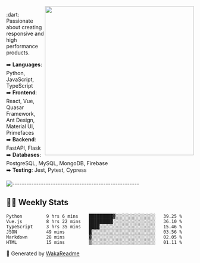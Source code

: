 <img src="https://github-readme-stats.vercel.app/api?username=iguit0&show_icons=true&include_all_commits=true&count_private=true&theme=dracula" min-width="400px" max-width="400px" width="400px" align="right" />

<p align="left"> 
  :dart: Passionate about creating responsive and high performance products.
</p>

<p align="left">
  ➡️ <strong>Languages</strong>: Python, JavaScript, TypeScript<br>
  ➡️ <strong>Frontend</strong>: React, Vue, Quasar Framework, Ant Design, Material UI, Primefaces<br>
  ➡️ <strong>Backend</strong>: FastAPI, Flask<br>
  ➡️ <strong>Databases</strong>: PostgreSQL, MySQL, MongoDB, Firebase<br>
  ➡️ <strong>Testing</strong>: Jest, Pytest, Cypress<br>
</p>

![-----------------------------------------------------](https://raw.githubusercontent.com/andreasbm/readme/master/assets/lines/vintage.png)

## :man_technologist: Weekly Stats
<!--START_SECTION:waka-->

```text
Python         9 hrs 6 mins    █████████▓░░░░░░░░░░░░░░░   39.25 %
Vue.js         8 hrs 22 mins   █████████░░░░░░░░░░░░░░░░   36.10 %
TypeScript     3 hrs 35 mins   ████░░░░░░░░░░░░░░░░░░░░░   15.46 %
JSON           49 mins         █░░░░░░░░░░░░░░░░░░░░░░░░   03.56 %
Markdown       28 mins         ▓░░░░░░░░░░░░░░░░░░░░░░░░   02.05 %
HTML           15 mins         ▒░░░░░░░░░░░░░░░░░░░░░░░░   01.11 %
```

<!--END_SECTION:waka-->

🚀 Generated by [WakaReadme](https://github.com/athul/waka-readme)
